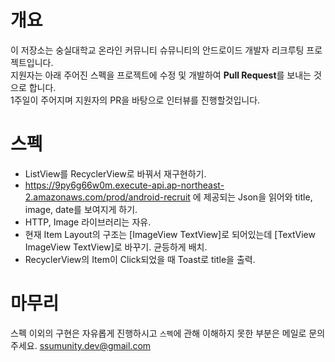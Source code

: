 # 개요
이 저장소는 숭실대학교 온라인 커뮤니티 슈뮤니티의 안드로이드 개발자 리크루팅 프로젝트입니다.  
지원자는 아래 주어진 스펙을 프로젝트에 수정 및 개발하여 **Pull Request**를 보내는 것으로 합니다.  
1주일이 주어지며 지원자의 PR을 바탕으로 인터뷰를 진행할것입니다.

# 스펙
- ListView를 RecyclerView로 바꿔서 재구현하기.
- https://9py6g66w0m.execute-api.ap-northeast-2.amazonaws.com/prod/android-recruit 에 제공되는 Json을 읽어와 title, image, date를 보여지게 하기.
- HTTP, Image 라이브러리는 자유.
- 현재 Item Layout의 구조는 [ImageView  TextView]로 되어있는데 [TextView ImageView TextView]로 바꾸기. 균등하게 배치.
- RecyclerView의 Item이 Click되었을 때 Toast로 title을 출력.
  
# 마무리
스펙 이외의 구현은 자유롭게 진행하시고 `스펙`에 관해 이해하지 못한 부분은 메일로 문의주세요.
ssumunity.dev@gmail.com
